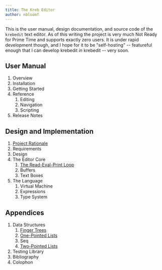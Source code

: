 ```yaml
---
title: The Kreb Editor
author: nbloomf
---
```


<section>

This is the user manual, design documentation, and source code of the `krebedit` text editor. As of this writing the project is very much Not Ready for Prime Time and supports exactly zero users. It is under rapid development though, and I hope for it to be "self-hosting" -- featureful enough that I can develop krebedit _in_ krebedit -- very soon.

</section>



User Manual
-----------

1. Overview
1. Installation
1. Getting Started
1. Reference
    1. Editing
    1. Navigation
    1. Scripting
1. Release Notes



Design and Implementation
-------------------------

1. [Project Rationale](html/Rationale.html)
1. Requirements
1. Design
1. The Editor Core
    1. [The Read-Eval-Print Loop](html/ReplT.html)
    1. Buffers
    1. Text Boxes
1. The Language
    1. Virtual Machine
    1. Expressions
    1. Type System



Appendices
----------

1. Data Structures
    1. [Finger Trees](html/FingerTree.html)
    1. [One-Pointed Lists](html/OnePointedList.html)
    1. Seq
    1. [Two-Pointed Lists](html/TwoPointedList.html)
1. Testing Library
1. Bibliography
1. Colophon
